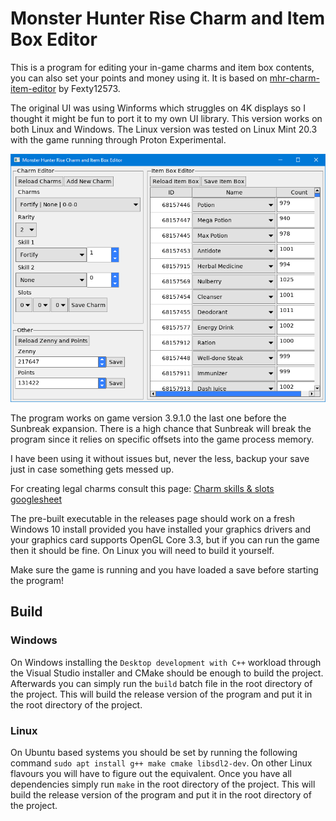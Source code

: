 # Monster Hunter Rise Charm and Item Box Editor
This is a program for editing your in-game charms and item box contents, you can also set your points and money using it.
It is based on [mhr-charm-item-editor](https://github.com/Fexty12573/mhr-charm-item-editor) by Fexty12573.

The original UI was using Winforms which struggles on 4K displays so I thought it might be fun to port it to my own UI library.
This version works on both Linux and Windows.
The Linux version was tested on Linux Mint 20.3 with the game running through Proton Experimental.

![screenshot](screenshot.png)

The program works on game version 3.9.1.0 the last one before the Sunbreak expansion.
There is a high chance that Sunbreak will break the program since it relies on specific offsets into the game process memory.

I have been using it without issues but, never the less, backup your save just in case something gets messed up.

For creating legal charms consult this page: [Charm skills & slots googlesheet](https://docs.google.com/spreadsheets/d/1iBgTZttW-ECbRUy_9zm_FFuiQbi9LT93KuY-2iK5t_g/edit#gid=0)

The pre-built executable in the releases page should work on a fresh Windows 10 install provided you have installed your graphics drivers and your graphics card supports OpenGL Core 3.3, but if you can run the game then it should be fine.
On Linux you will need to build it yourself.

Make sure the game is running and you have loaded a save before starting the program!

## Build
### Windows
On Windows installing the `Desktop development with C++` workload through the Visual Studio installer and CMake should be enough to build the project.
Afterwards you can simply run the `build` batch file in the root directory of the project.
This will build the release version of the program and put it in the root directory of the project.

### Linux
On Ubuntu based systems you should be set by running the following command `sudo apt install g++ make cmake libsdl2-dev`.
On other Linux flavours you will have to figure out the equivalent.
Once you have all dependencies simply run `make` in the root directory of the project.
This will build the release version of the program and put it in the root directory of the project.
